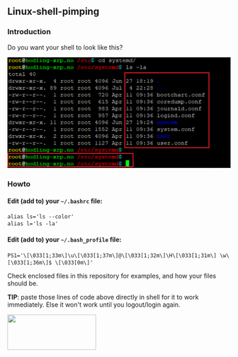 ## Linux-shell-pimping

### Introduction
Do you want your shell to look like this?

![screen](https://github.com/jonaagenilsen/Linux-shell-pimping/blob/master/linux_shell.png)

### Howto

#### Edit (add to) your `~/.bashrc` file:
```
alias ls='ls --color'
alias l='ls -la'
```

#### Edit (add to) your `~/.bash_profile` file:
```
PS1='\[\033[1;33m\]\u\[\033[1;37m\]@\[\033[1;32m\]\H\[\033[1;31m\] \w\[\033[1;36m\]$ \[\033[0m\]'
```

Check enclosed files in this repository for examples, and how your files should be.

**TIP**: paste those lines of code above directly in shell for it to work immediately. Else it won't work until you logout/login again.

[<img src="https://xrptipbot.nodum.io/static/tipbot%20card-min.png" data-canonical-src="https://www.xrptipbot.com/stats/user/account:jonaagenilsen/network:twitter/" width="200" height="80" />
](https://www.xrptipbot.com/stats/user/account:jonaagenilsen/network:twitter/)
